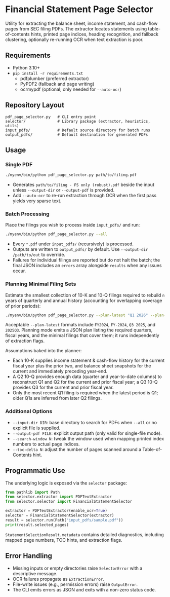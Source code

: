 # Financial Statement Page Selector

Utility for extracting the balance sheet, income statement, and cash-flow pages from SEC filing PDFs. The extractor locates statements using table-of-contents hints, printed page indices, heading recognition, and fallback clustering, optionally re-running OCR when text extraction is poor.

## Requirements

- Python 3.10+
- `pip install -r requirements.txt`
  - pdfplumber (preferred extractor)
  - PyPDF2 (fallback and page writing)
  - ocrmypdf (optional; only needed for `--auto-ocr`)

## Repository Layout

```
pdf_page_selector.py   # CLI entry point
selector/              # Library package (extractor, heuristics, utils)
input_pdfs/            # Default source directory for batch runs
output_pdfs/           # Default destination for generated PDFs
```

## Usage

### Single PDF

```bash
./myenv/bin/python pdf_page_selector.py path/to/filing.pdf
```

- Generates `path/to/filing - FS only (robust).pdf` beside the input unless `--output-dir` or `--output-pdf` is provided.
- Add `--auto-ocr` to re-run extraction through OCR when the first pass yields very sparse text.

### Batch Processing

Place the filings you wish to process inside `input_pdfs/` and run:

```bash
./myenv/bin/python pdf_page_selector.py --all
```

- Every `*.pdf` under `input_pdfs/` (recursively) is processed.
- Outputs are written to `output_pdfs/` by default. Use `--output-dir /path/to/out` to override.
- Failures for individual filings are reported but do not halt the batch; the final JSON includes an `errors` array alongside `results` when any issues occur.

### Planning Minimal Filing Sets

Estimate the smallest collection of 10-K and 10-Q filings required to rebuild `n` years of quarterly and annual history (accounting for overlapping coverage of prior periods):

```bash
./myenv/bin/python pdf_page_selector.py --plan-latest "Q1 2026" --plan-years 10
```

Acceptable `--plan-latest` formats include `FY2024`, `FY-2024`, `Q3 2025`, and `2025Q3`. Planning mode emits a JSON plan listing the required quarters, fiscal years, and the minimal filings that cover them; it runs independently of extraction flags.

Assumptions baked into the planner:

- Each 10-K supplies income statement & cash-flow history for the current fiscal year plus the prior two, and balance sheet snapshots for the current and immediately preceding year-end.
- A Q2 10-Q provides enough data (quarter and year-to-date columns) to reconstruct Q1 and Q2 for the current and prior fiscal year; a Q3 10-Q provides Q3 for the current and prior fiscal year.
- Only the most recent Q1 filing is required when the latest period is Q1; older Q1s are inferred from later Q2 filings.

### Additional Options

- `--input-dir DIR`: base directory to search for PDFs when `--all` or no explicit file is supplied.
- `--output-pdf FILE`: explicit output path (only valid for single-file mode).
- `--search-window N`: tweak the window used when mapping printed index numbers to actual page indices.
- `--toc-delta N`: adjust the number of pages scanned around a Table-of-Contents hint.

## Programmatic Use

The underlying logic is exposed via the `selector` package:

```python
from pathlib import Path
from selector.extractor import PDFTextExtractor
from selector.selector import FinancialStatementSelector

extractor = PDFTextExtractor(enable_ocr=True)
selector = FinancialStatementSelector(extractor)
result = selector.run(Path("input_pdfs/sample.pdf"))
print(result.selected_pages)
```

`StatementSelectionResult.metadata` contains detailed diagnostics, including mapped page numbers, TOC hints, and extraction flags.

## Error Handling

- Missing inputs or empty directories raise `SelectorError` with a descriptive message.
- OCR failures propagate as `ExtractionError`.
- File-write issues (e.g., permission errors) raise `OutputError`.
- The CLI emits errors as JSON and exits with a non-zero status code.
